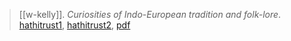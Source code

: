 > [[w-kelly]]. *Curiosities of Indo-European tradition and folk-lore*. [hathitrust1](https://catalog.hathitrust.org/Record/001286915), [hathitrust2](https://catalog.hathitrust.org/Record/006931610), [pdf](a/w-kelly1863.pdf)